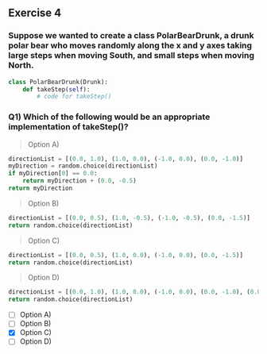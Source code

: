 ## Exercise 4
### Suppose we wanted to create a class PolarBearDrunk, a drunk polar bear who moves randomly along the x and y axes taking large steps when moving South, and small steps when moving North.
```py
class PolarBearDrunk(Drunk):
    def takeStep(self):
        # code for takeStep()
```

### Q1) Which of the following would be an appropriate implementation of takeStep()?

> Option A)

```py
directionList = [(0.0, 1.0), (1.0, 0.0), (-1.0, 0.0), (0.0, -1.0)]
myDirection = random.choice(directionList)
if myDirection[0] == 0.0:
    return myDirection + (0.0, -0.5)
return myDirection
```

> Option B)

```py
directionList = [(0.0, 0.5), (1.0, -0.5), (-1.0, -0.5), (0.0, -1.5)]
return random.choice(directionList)
```

> Option C)

```py
directionList = [(0.0, 0.5), (1.0, 0.0), (-1.0, 0.0), (0.0, -1.5)]
return random.choice(directionList)
```
> Option D)

```py
directionList = [(0.0, 1.0), (1.0, 0.0), (-1.0, 0.0), (0.0, -1.0), (0.0, -1.0)]
return random.choice(directionList)
```
- [ ] Option A)
- [ ] Option B)
- [x] Option C)
- [ ] Option D)